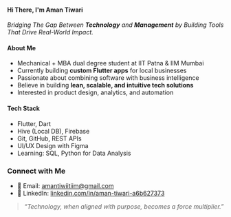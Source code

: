 #### Hi There, I'm Aman Tiwari
<p align="left">
  <em>Bridging The Gap Between <b>Technology</b> and <b>Management</b> by Building Tools That Drive Real-World Impact.</em>
</p>



#### About Me

- Mechanical + MBA dual degree student at IIT Patna & IIM Mumbai  
- Currently building **custom Flutter apps** for local businesses  
- Passionate about combining software with business intelligence  
- Believe in building **lean, scalable, and intuitive tech solutions**  
- Interested in product design, analytics, and automation  



#### Tech Stack

- Flutter, Dart  
- Hive (Local DB), Firebase  
- Git, GitHub, REST APIs  
- UI/UX Design with Figma  
- Learning: SQL, Python for Data Analysis  



### Connect with Me

- 📧 Email: [amantiwiitiim@gmail.com](mailto:amantiwiitiim@gmail.com)  
- 💼 LinkedIn: [linkedin.com/in/aman-tiwari-a6b627373](https://www.linkedin.com/in/aman-tiwari-a6b627373)



> _“Technology, when aligned with purpose, becomes a force multiplier.”_
